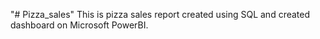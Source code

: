 "# Pizza_sales" 
This is pizza sales report created using SQL and created dashboard on Microsoft PowerBI.

